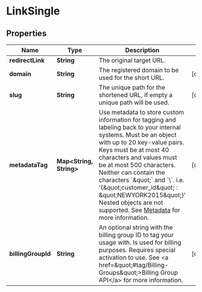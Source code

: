 

# LinkSingle


## Properties

| Name | Type | Description | Notes |
|------------ | ------------- | ------------- | -------------|
|**redirectLink** | **String** | The original target URL. |  |
|**domain** | **String** | The registered domain to be used for the short URL. |  [optional] |
|**slug** | **String** | The unique path for the shortened URL, if empty a unique path will be used. |  [optional] |
|**metadataTag** | **Map&lt;String, String&gt;** | Use metadata to store custom information for tagging and labeling back to your internal systems. Must be an object with up to 20 key-value pairs. Keys must be at most 40 characters and values must be at most 500 characters. Neither can contain the characters &#x60;\&quot;&#x60; and &#x60;\\&#x60;. i.e. &#39;{\&quot;customer_id\&quot; : \&quot;NEWYORK2015\&quot;}&#39; Nested objects are not supported.  See [Metadata](#section/Metadata) for more information. |  [optional] |
|**billingGroupId** | **String** | An optional string with the billing group ID to tag your usage with. Is used for billing purposes. Requires special activation to use. See &lt;a href&#x3D;\&quot;#tag/Billing-Groups\&quot;&gt;Billing Group API&lt;/a&gt; for more information. |  [optional] |



